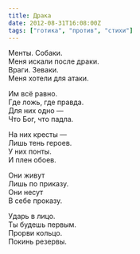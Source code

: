 ```yaml
---
title: Драка
date: 2012-08-31T16:08:00Z
tags: ["готика", "против", "стихи"]
---
```


Менты. Собаки.  
Меня искали после драки.  
Враги. Зеваки.  
Меня хотели для атаки.  

Им всё равно.  
Где ложь, где правда.  
Для них одно —  
Что Бог, что падла.  

На них кресты —  
Лишь тень героев.  
У них понты.  
И плен обоев.  

Они живут  
Лишь по приказу.  
Они несут  
В себе проказу.  

Ударь в лицо.  
Ты будешь первым.  
Прорви кольцо.  
Покинь резервы.  
